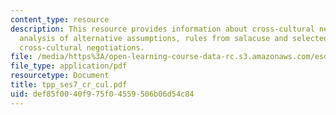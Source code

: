 ```yaml
---
content_type: resource
description: This resource provides information about cross-cultural negotiations,
  analysis of alternative assumptions, rules from salacuse and selected lessons about
  cross-cultural negotiations.
file: /media/https%3A/open-learning-course-data-rc.s3.amazonaws.com/esd-933-technology-policy-negotiations-and-dispute-resolution-spring-2005/def85f0040f975f04559506b06d54c84_tpp_ses7_cr_cul.pdf
file_type: application/pdf
resourcetype: Document
title: tpp_ses7_cr_cul.pdf
uid: def85f00-40f9-75f0-4559-506b06d54c84
---
```

